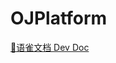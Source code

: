 # OJPlatform

[🔗语雀文档 Dev Doc](https://go-intern.yuque.com/g/org-wiki-go-intern-nhl6t9/sqgspg/am807q56ak7u04lv/collaborator/join?token=9v6MxyRcOEz9vVTZ#)
